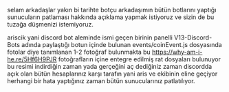 selam arkadaşlar yakın bi tarihte botçu arkadaşımın bütün botlarını yaptığı sunucuların patlaması hakkında açıklama yapmak istiyoruz ve sizin de bu tuzağa düşmenizi istemiyoruz.


ariscik yani discord bot aleminde ismi geçen birinin panelli V13-Discord-Bots adında paylaştığı botun içinde bulunan events/coinEvent.js dosyasında fotolar diye tanımlanan 1-2 fotoğraf bulunmakta bu https://why-am-i-he.re/5Hf6H9PJR fotoğrafların içine entegre edilmiş rat dosyaları bulunuyor bu resimi indirdiğin zaman yada gerçeğini aç dediğiniz zaman discordda açık olan bütün hesaplarınız karşı tarafın yani aris ve ekibinin eline geçiyor herhangi bir hata yaptığınız zaman bütün sunucularınız patlatılıyor.
